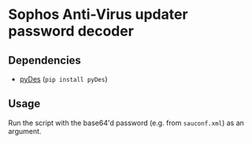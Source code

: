 Sophos Anti-Virus updater password decoder
==========================================

Dependencies
------------
* [pyDes](https://twhiteman.netfirms.com/des.html) (`pip install pyDes`)

Usage
-----
Run the script with the base64'd password (e.g. from `sauconf.xml`) as an argument.

